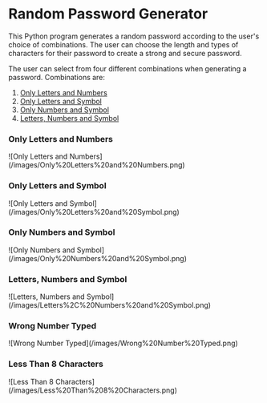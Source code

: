 # Random Password Generator

This Python program generates a random password according to the user's choice of combinations. The user can choose the length and types of characters for their password to create a strong and secure password.

The user can select from four different combinations when generating a password. Combinations are:

1. [Only Letters and Numbers](#ln "Goto Only Letters and Numbers")
2. [Only Letters and Symbol](#ls "Goto Only Letters and Symbol")
3. [Only Numbers and Symbol](#ns "Goto Only Numbers and Symbol")
4. [Letters, Numbers and Symbol](#lns "Goto Letters, Numbers and Symbol")

<h3 id="ln">Only Letters and Numbers</h3>
![Only Letters and Numbers](/images/Only%20Letters%20and%20Numbers.png)

<h3 id="ls">Only Letters and Symbol</h3>
![Only Letters and Symbol](/images/Only%20Letters%20and%20Symbol.png)

<h3 id="ns">Only Numbers and Symbol</h3>
![Only Numbers and Symbol](/images/Only%20Numbers%20and%20Symbol.png)

<h3 id="lns">Letters, Numbers and Symbol</h3>
![Letters, Numbers and Symbol](/images/Letters%2C%20Numbers%20and%20Symbol.png)

<h3>Wrong Number Typed</h3>
![Wrong Number Typed](/images/Wrong%20Number%20Typed.png)

<h3>Less Than 8 Characters</h3>
![Less Than 8 Characters](/images/Less%20Than%208%20Characters.png)
